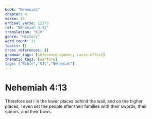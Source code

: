 ```yaml
---
book: "Nehemiah"
chapter: 4
verse: 13
ordinal_verse: 12373
ref: "Nehemiah 4:13"
translation: "KJV"
genre: "History"
word_count: 31
topics: []
cross_references: []
grammar_tags: [inference-opener, cause-effect]
thematic_tags: [warfare]
tags: ["Bible","KJV","Nehemiah"]
---
```


# Nehemiah 4:13

Therefore set I in the lower places behind the wall, and on the higher places, I even set the people after their families with their swords, their spears, and their bows.
